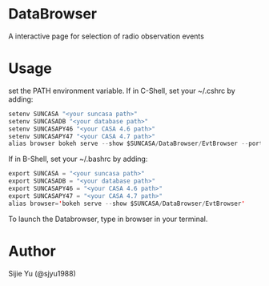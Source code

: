 # DataBrowser
A interactive page for selection of radio observation events

# Usage
set the PATH environment variable.
If in C-Shell, set your ~/.cshrc by adding:

```swift
setenv SUNCASA "<your suncasa path>"
setenv SUNCASADB "<your database path>"
setenv SUNCASAPY46 "<your CASA 4.6 path>"
setenv SUNCASAPY47 "<your CASA 4.7 path>"
alias browser bokeh serve --show $SUNCASA/DataBrowser/EvtBrowser --port `netstat -atn | awk ' /tcp/ {printf("%s\\\\\\\\\\\\\\\\n",substr($4,index($4,":")+1,length($4) )) }' | sed -e "s/://g" | sort -rnu | awk '{array [$1] = $1} END {i=32768; again=1; while (again == 1) {if (array[i] == i) {i=i+1} else {print i; again=0}}}'`
```

If in B-Shell, set your ~/.bashrc by adding:
```swift
export SUNCASA = "<your suncasa path>"
export SUNCASADB = "<your database path>"
export SUNCASAPY46 = "<your CASA 4.6 path>"
export SUNCASAPY47 = "<your CASA 4.7 path>"
alias browser='bokeh serve --show $SUNCASA/DataBrowser/EvtBrowser'
```

To launch the Databrowser, type in browser in your terminal.

# Author
Sijie Yu (@sjyu1988)
